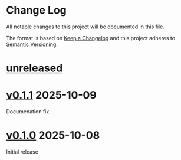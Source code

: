 Change Log
=======

All notable changes to this project will be documented in this file.

The format is based on [Keep a Changelog](http://keepachangelog.com/)
and this project adheres to [Semantic Versioning](http://semver.org/).

# [unreleased]

# [v0.1.1] 2025-10-09

Documenation fix

# [v0.1.0] 2025-10-08

Initial release

[unreleased]: https://egit.irs.uni-stuttgart.de/rust/zynq7000-rs/compare/zynq7000-v0.1.1...HEAD
[v0.1.1]: https://egit.irs.uni-stuttgart.de/rust/zynq7000-rs/compare/zynq7000-v0.1.0...zynq7000-0.1.1
[v0.1.0]: https://egit.irs.uni-stuttgart.de/rust/zynq7000-rs/tags/zynq7000-v0.1.0
